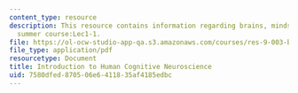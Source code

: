 ```yaml
---
content_type: resource
description: This resource contains information regarding brains, minds and machines
  summer course:Lec1-1.
file: https://ol-ocw-studio-app-qa.s3.amazonaws.com/courses/res-9-003-brains-minds-and-machines-summer-course-summer-2015/7580dfed870506e6411835af4185edbc_MITRES_9_003SUM15_Lec1-1.pdf
file_type: application/pdf
resourcetype: Document
title: Introduction to Human Cognitive Neuroscience
uid: 7580dfed-8705-06e6-4118-35af4185edbc
---
```

